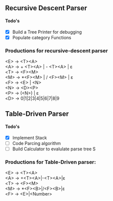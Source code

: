 
## Recursive Descent Parser

#### Todo's 
- [x] Build a Tree Printer for debugging
- [x] Populate category Functions

### Productions for recursive-descent parser
\<E\>  →  \<T\>\<A\>  
\<A\> → + \<T\>\<A\> | - \<T\>\<A\> | ε   
\<T\> →  \<F\>\<M\>  
\<M\> → *\<F\>\<M\> | / \<F\>\<M\> | ε   
\<F\> → \<E\> | \<N\>  
\<N\> → \<D\>\<P\>  
\<P\> → (\<N\>) | ε  
\<D\> → 0|1|2|3|4|5|6|7|8|9  


## Table-Driven Parser

#### Todo's
- [x] Implement Stack  
- [ ] Code Parcing algorithm  
- [ ] Build Calculator to evalulate parse tree  S 

### Productions for Table-Driven parser:

\<E\> → \<T\>\<A\>  
\<A\> → +\<T\>\<A\>|-\<T\>\<A\>|ε  
\<T\> → \<F\>\<M\>   
\<M\> → *\<F\>\<B\>|/\<F\>\<B\>|ε   
\<F\> → \<E\>|\<Number\>  

